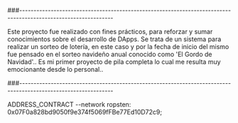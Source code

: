 
###---------------------------------------------------------------------------------------------------------------

Este proyecto fue realizado con fines prácticos, para reforzar y sumar conocimientos sobre el desarrollo de DApps. 
Se trata de un sistema para realizar un sorteo de lotería, en este caso y por la fecha de inicio del mismo fue 
pensado en el sorteo navideño anual conocido como 'El Gordo de Navidad'.. Es mi primer proyecto de pila completa
lo cual me resulta muy emocionante desde lo personal..  

###---------------------------------------------------------------------------------------------------------------

ADDRESS_CONTRACT --network ropsten: 0x07F0a828bd9050f9e374f5069fFBe77Ed10D72c9;

